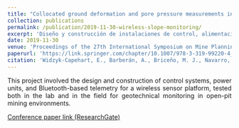 ```yaml
---
title: "Collocated ground deformation and pore pressure measurements in open pit mines: laboratory testing and analysis of wireless sensing platform"
collection: publications
permalink: /publication/2019-11-30-wireless-slope-monitoring/
excerpt: 'Diseño y construcción de instalaciones de control, alimentación y sistemas de telemetría para pruebas en laboratorio y en terreno de un sistema de sensores basados en bluetooth para estabilidad de taludes.'
date: 2019-11-30
venue: 'Proceedings of the 27th International Symposium on Mine Planning and Equipment Selection - MPES 2018'
paperurl: 'https://link.springer.com/chapter/10.1007/978-3-319-99220-4_31'
citation: 'Widzyk-Capehart, E., Barberán, A., Briceño, M. J., Navarro, C., Nguyen, P. M. V., Opazo, C., & Steffen, S. (2019). Collocated ground deformation and pore pressure measurements in open pit mines: laboratory testing and analysis of wireless sensing platform. In Proceedings of the 27th International Symposium on Mine Planning and Equipment Selection-MPES 2018 (pp. 381-391). Springer International Publishing.'
---
```

<div style="text-align: justify;">
This project involved the design and construction of control systems, power units, and Bluetooth-based telemetry for a wireless sensor platform, tested both in the lab and in the field for geotechnical monitoring in open-pit mining environments.
</div>

[Conference paper link (ResearchGate)](https://www.researchgate.net/profile/Phu-Minh-Vuong-Nguyen/publication/331250797_Collocated_Ground_Deformation_and_Pore_Pressure_Measurements_in_Open_Pit_Mines_Laboratory_Testing_and_Analysis_of_Wireless_Sensing_Platform/links/5cd40efb92851c4eab8cbf22/Collocated-Ground-Deformation-and-Pore-Pressure-Measurements-in-Open-Pit-Mines-Laboratory-Testing-and-Analysis-of-Wireless-Sensing-Platform.pdf)
